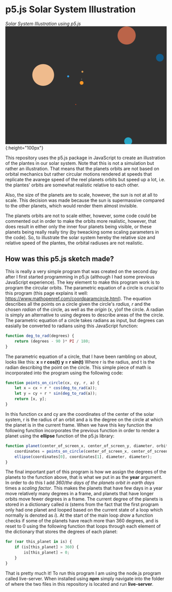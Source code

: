 # p5.js Solar System Illustration
*Solar System Illustration using p5.js*
![Solar System](solarSystem.png){:height="100px"}




This repository uses the p5.js package in JavaScript to create an illustration of the plantes in our solar system. Note that this is not a simulation but rather an illustration. That means that the planets orbits are not based on orbital mechanics but rather circular motions rendered at speeds that replicate the avarege speed of the reel planets orbits but speed up a lot, i.e. the plantes' orbits are somewhat realistic relative to each other. 

Also, the size of the planets are to scale, however, the sun is not at all to scale. This decision was made because the sun is supermassive compared to the other planets, which would render them almost invisible. 

The planets orbits are not to scale either, however, some code could be commented out in order to make the orbits more realistic, however, that does result in either only the inner four planets being visible, or these planets being really really tiny (by tweacking some scaling parameters in the code). So, to illustrate the solar system hereby the relative size and relative speed of the plantes, the orbital radiuses are not realistic. 

## How was this p5.js sketch made? 
This is really a very simple program that was created on the second day after I first started programming in p5.js (although I had some previous JavaScript experience). The key element to make this program work is to program the circular orbits. The parametric equation of a circle is crucial to this program (this page explains it well: https://www.mathopenref.com/coordparamcircle.html). The equation describes all the points on a circle given the circle's *radius, r* and the chosen *radian* of the circle, as well as the *origin* (x, y)of the circle. A radian is simply an alternative to using degrees to describe areas of the the circle. The parametric equation of a circle takes radians as input, but degrees can easially be converted to radians using this JavaScript function: 

```javascript
function deg_to_rad(degrees) {
	return (degrees - 90 )* PI / 180;
}
```
The parametric equation of a circle, that I have been rambling on about, looks like this:
**x = r cos(t)**
**y = r sin(t)**
Where r is the radius, and t is the radian describing the point on the circle. This simple piece of math is incorporated into the program using the following code: 
```javascript
function points_on_circle(cx, cy, r, a) {
	let x = cx + r * cos(deg_to_rad(a));
	let y = cy + r * sin(deg_to_rad(a));
	return [x, y];
}
```
In this function cx and cy are the coordinates of the center of the solar system, r is the radius of an orbit and a is the degree on the circle at which the planet is in the current frame. When we have this key function the following function incorporates the previous function in order to render a planet using the **ellipse** function of the p5.js library: 
```javascript
function planet(center_of_screen_x, center_of_screen_y, diameter, orbit_radius, starting_point, year) {
	coordinates = points_on_circle(center_of_screen_x, center_of_screen_y, orbit_radius, year-starting_point);
	ellipse(coordinates[0], coordinates[1], diameter, diameter);
}
```
The final important part of this program is how we assign the degrees of the planets to the function above, that is what we put in as the **year** argument. In order to do this I add *360*/*the days of the planets orbit in earth days* times a *scaling factor*. This makes the planets that have few days in a year move relatively many degrees in a frame, and planets that have longer orbits move fewer degrees in a frame. The current degree of the planets is stored in a dictionary called *is* (stems from the fact that the first program only had one planet and looped based on the current state of a loop which normally is denoted as *i*). At the start of the main loop *draw* a function checks if some of the planets have reach more than 360 degrees, and is reset to 0 using the following function that loops through each element of the dictionary that stores the degrees of each planet:
```javascript
for (var this_planet in is) {
	if (is[this_planet] > 360) {
		is[this_planet] = 0;
	}
}

```
That is pretty much it! To run this program I am using the node.js program called live-server. When installed using **npm** simply navigate into the folder of where the two files in this repository is located and run **live-server**. 











